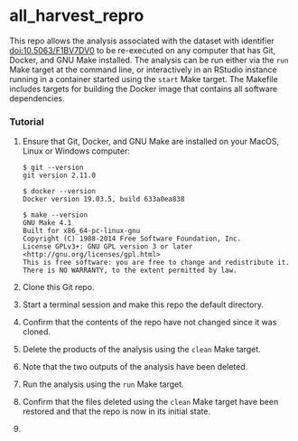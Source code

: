 # all_harvest_repro

This repo allows the analysis associated with the dataset with identifier [doi:10.5063/F1BV7DV0](https://knb.ecoinformatics.org/view/doi:10.5063/F1BV7DV0) to be re-executed on any computer that has Git, Docker, and GNU Make installed. The analysis can be run either via the `run` Make target at the command line, or interactively in an RStudio instance running in a container started using the `start` Make target.  The Makefile includes targets for building the Docker image that contains all software dependencies.

### Tutorial

1. Ensure that Git, Docker, and GNU Make are installed on your MacOS, Linux or Windows computer:

	```
	$ git --version
	git version 2.11.0

	$ docker --version
	Docker version 19.03.5, build 633a0ea838

	$ make --version
	GNU Make 4.1
	Built for x86_64-pc-linux-gnu
	Copyright (C) 1988-2014 Free Software Foundation, Inc.
	License GPLv3+: GNU GPL version 3 or later <http://gnu.org/licenses/gpl.html>
	This is free software: you are free to change and redistribute it.
	There is NO WARRANTY, to the extent permitted by law.
	```

2. Clone this Git repo.



3. Start a terminal session and make this repo the default directory.

4. Confirm that the contents of the repo have not changed since it was cloned.

5. Delete the products of the analysis using the `clean` Make target.

6. Note that the two outputs of the analysis have been deleted.

7. Run the analysis using the `run` Make target.

8. Confirm that the files deleted using the `clean` Make target have been restored and that the repo is now in its initial state.

9.

